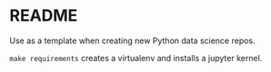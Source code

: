 # README
Use as a template when creating new Python data science repos.

`make requirements` creates a virtualenv and installs a jupyter kernel.
